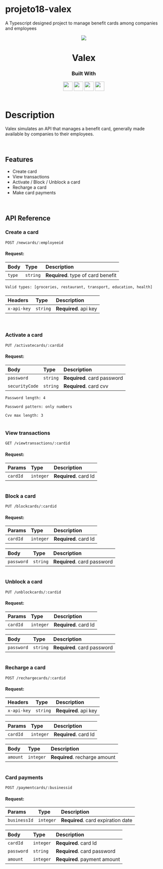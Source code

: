 # projeto18-valex

A Typescript designed project to manage benefit cards among companies and employees

<p align="center">
  <img  src="https://cdn.iconscout.com/icon/free/png-256/credit-card-2650080-2196542.png">
</p>
<h1 align="center">
  Valex
</h1>
<div align="center">

  <h3>Built With</h3>

  <img src="https://img.shields.io/badge/PostgreSQL-316192?style=for-the-badge&logo=postgresql&logoColor=white" height="30px"/>
  <img src="https://img.shields.io/badge/TypeScript-007ACC?style=for-the-badge&logo=typescript&logoColor=white" height="30px"/>
  <img src="https://img.shields.io/badge/Node.js-43853D?style=for-the-badge&logo=node.js&logoColor=white" height="30px"/>  
  <img src="https://img.shields.io/badge/Express.js-404D59?style=for-the-badge&logo=express.js&logoColor=white" height="30px"/>
  <!-- Badges source: https://dev.to/envoy_/150-badges-for-github-pnk -->
</div>

<br/>

# Description

Valex simulates an API that manages a benefit card, generally made available by companies to their employees.

</br>

## Features

- Create card
- View transactions
- Activate / Block / Unblock a card
- Recharge a card
- Make card payments

</br>

## API Reference

### Create a card

```http
POST /newcards/:employeeid
```

#### Request:

| Body   | Type     | Description                        |
| :----- | :------- | :--------------------------------- |
| `type` | `string` | **Required**. type of card benefit |

`Valid types: [groceries, restaurant, transport, education, health]`

####

| Headers     | Type     | Description           |
| :---------- | :------- | :-------------------- |
| `x-api-key` | `string` | **Required**. api key |

####

</br>

### Activate a card

```http
PUT /activatecards/:cardid
```

#### Request:

| Body           | Type     | Description                 |
| :------------- | :------- | :-------------------------- |
| `password`     | `string` | **Required**. card password |
| `securityCode` | `string` | **Required**. card cvv      |

`Password length: 4`

`Password pattern: only numbers`

`Cvv max length: 3`

#

### View transactions

```http
GET /viewtransactions/:cardid
```

#### Request:

| Params   | Type      | Description           |
| :------- | :-------- | :-------------------- |
| `cardId` | `integer` | **Required**. card Id |

#

### Block a card

```http
PUT /blockcards/:cardid
```

#### Request:

| Params   | Type      | Description           |
| :------- | :-------- | :-------------------- |
| `cardId` | `integer` | **Required**. card Id |

| Body       | Type     | Description                 |
| :--------- | :------- | :-------------------------- |
| `password` | `string` | **Required**. card password |

#

### Unblock a card

```http
PUT /unblockcards/:cardid
```

#### Request:

| Params   | Type      | Description           |
| :------- | :-------- | :-------------------- |
| `cardId` | `integer` | **Required**. card Id |

| Body       | Type     | Description                 |
| :--------- | :------- | :-------------------------- |
| `password` | `string` | **Required**. card password |

#

### Recharge a card

```http
POST /rechargecards/:cardid
```

#### Request:

| Headers     | Type     | Description           |
| :---------- | :------- | :-------------------- |
| `x-api-key` | `string` | **Required**. api key |

####

| Params   | Type      | Description           |
| :------- | :-------- | :-------------------- |
| `cardId` | `integer` | **Required**. card Id |

| Body     | Type      | Description                   |
| :------- | :-------- | :---------------------------- |
| `amount` | `integer` | **Required**. recharge amount |

#

### Card payments

```http
POST /paymentcards/:businessid
```

#### Request:

| Params       | Type      | Description                        |
| :----------- | :-------- | :--------------------------------- |
| `businessId` | `integer` | **Required**. card expiration date |

| Body       | Type      | Description                  |
| :--------- | :-------- | :--------------------------- |
| `cardId`   | `integer` | **Required**. card Id        |
| `password` | `string`  | **Required**. card password  |
| `amount`   | `integer` | **Required**. payment amount |

#
